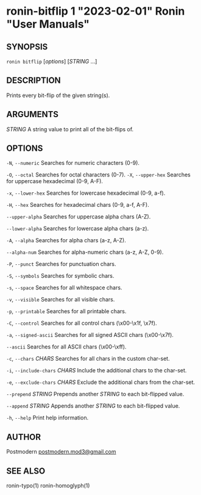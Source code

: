 # ronin-bitflip 1 "2023-02-01" Ronin "User Manuals"

## SYNOPSIS

`ronin bitflip` [*options*] [*STRING* ...]

## DESCRIPTION

Prints every bit-flip of the given string(s).

## ARGUMENTS

*STRING*
  A string value to print all of the bit-flips of.

## OPTIONS

`-N`, `--numeric`
  Searches for numeric characters (0-9).

`-O`, `--octal`
  Searches for octal characters (0-7).
`-X`, `--upper-hex`
  Searches for uppercase hexadecimal (0-9, A-F).

`-x`, `--lower-hex`
  Searches for lowercase hexadecimal (0-9, a-f).

`-H`, `--hex`
  Searches for hexadecimal chars (0-9, a-f, A-F).

`--upper-alpha`
  Searches for uppercase alpha chars (A-Z).

`--lower-alpha`
  Searches for lowercase alpha chars (a-z).

`-A`, `--alpha`
  Searches for alpha chars (a-z, A-Z).

`--alpha-num`
  Searches for alpha-numeric chars (a-z, A-Z, 0-9).

`-P`, `--punct`
  Searches for punctuation chars.

`-S`, `--symbols`
  Searches for symbolic chars.

`-s`, `--space`
  Searches for all whitespace chars.

`-v`, `--visible`
  Searches for all visible chars.

`-p`, `--printable`
  Searches for all printable chars.

`-C`, `--control`
  Searches for all control chars (\x00-\x1f, \x7f).

`-a`, `--signed-ascii`
  Searches for all signed ASCII chars (\x00-\x7f).

`--ascii`
  Searches for all ASCII chars (\x00-\xff).

`-c`, `--chars` *CHARS*
  Searches for all chars in the custom char-set.

`-i`, `--include-chars` *CHARS*
  Include the additional chars to the char-set.

`-e`, `--exclude-chars` *CHARS*
  Exclude the additional chars from the char-set.

`--prepend` *STRING*
  Prepends another *STRING* to each bit-flipped value.

`--append` *STRING*
  Appends another *STRING* to each bit-flipped value.

`-h`, `--help`
  Print help information.

## AUTHOR

Postmodern <postmodern.mod3@gmail.com>

## SEE ALSO

ronin-typo(1) ronin-homoglyph(1)
